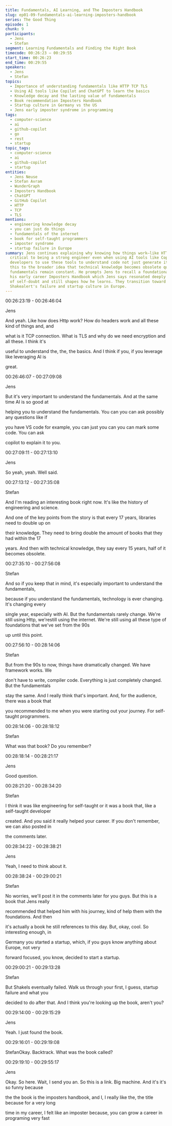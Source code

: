 ```yaml
---
title: Fundamentals, AI Learning, and The Imposters Handbook
slug: ep01-09-fundamentals-ai-learning-imposters-handbook
series: The Good Thing
episode: 1
chunk: 9
participants:
  - Jens
  - Stefan
segment: Learning Fundamentals and Finding the Right Book
timecode: 00:26:23 – 00:29:55
start_time: 00:26:23
end_time: 00:29:55
speakers:
  - Jens
  - Stefan
topics:
  - Importance of understanding fundamentals like HTTP TCP TLS
  - Using AI tools like Copilot and ChatGPT to learn the basics
  - Knowledge decay and the lasting value of fundamentals
  - Book recommendation Imposters Handbook
  - Startup culture in Germany vs the US
  - Jens early imposter syndrome in programming
tags:
  - computer-science
  - ai
  - github-copilot
  - go
  - rest
  - startup
topic_tags:
  - computer-science
  - ai
  - github-copilot
  - startup
entities:
  - Jens Neuse
  - Stefan Avram
  - WunderGraph
  - Imposters Handbook
  - ChatGPT
  - GitHub Copilot
  - HTTP
  - TCP
  - TLS
mentions:
  - engineering knowledge decay
  - you can just do things
  - fundamentals of the internet
  - book for self-taught programmers
  - imposter syndrome
  - startup failure in Europe
summary: Jens continues explaining why knowing how things work—like HTTP TLS and TCP—is
  critical to being a strong engineer even when using AI tools like Copilot. He encourages
  developers to use these tools to understand code not just generate it. Stefan connects
  this to the broader idea that technical knowledge becomes obsolete quickly while
  fundamentals remain constant. He prompts Jens to recall a foundational book from
  his early career Imposters Handbook which Jens says resonated deeply during times
  of self-doubt and still shapes how he learns. They transition toward discussing
  Shakealert's failure and startup culture in Europe.
---
```



00:26:23:19 - 00:26:46:04

Jens

And yeah. Like how does Http work? How do headers work and all these kind of things and, and

what is it TCP connection. What is TLS and why do we need encryption and all these. I think it's

useful to understand the, the, the basics. And I think if you, if you leverage like leveraging AI is

great.

00:26:46:07 - 00:27:09:08

Jens

But it's very important to understand the fundamentals. And at the same time AI is so good at

helping you to understand the fundamentals. You can you can ask possibly any questions like if

you have VS code for example, you can just you can you can mark some code. You can ask

copilot to explain it to you.

00:27:09:11 - 00:27:13:10

Jens

So yeah, yeah. Well said.

00:27:13:12 - 00:27:35:08

Stefan

And I'm reading an interesting book right now. It's like the history of engineering and science.

And one of the key points from the story is that every 17 years, libraries need to double up on

their knowledge. They need to bring double the amount of books that they had within the 17

years. And then with technical knowledge, they say every 15 years, half of it becomes obsolete.

00:27:35:10 - 00:27:56:08

Stefan

And so if you keep that in mind, it's especially important to understand the fundamentals,

because if you understand the fundamentals, technology is ever changing. It's changing every

single year, especially with AI. But the fundamentals rarely change. We're still using Http, we'restill using the internet. We're still using all these type of foundations that we've set from the 90s

up until this point.

00:27:56:10 - 00:28:14:06

Stefan

But from the 90s to now, things have dramatically changed. We have framework works. We

don't have to write, compiler code. Everything is just completely changed. But the fundamentals

stay the same. And I really think that's important. And, for the audience, there was a book that

you recommended to me when you were starting out your journey. For self-taught programmers.

00:28:14:06 - 00:28:18:12

Stefan

What was that book? Do you remember?

00:28:18:14 - 00:28:21:17

Jens

Good question.

00:28:21:20 - 00:28:34:20

Stefan

I think it was like engineering for self-taught or it was a book that, like a self-taught developer

created. And you said it really helped your career. If you don't remember, we can also posted in

the comments later.

00:28:34:22 - 00:28:38:21

Jens

Yeah, I need to think about it.

00:28:38:24 - 00:29:00:21

Stefan

No worries, we'll post it in the comments later for you guys. But this is a book that Jens really

recommended that helped him with his journey, kind of help them with the foundations. And then

it's actually a book he still references to this day. But, okay, cool. So interesting enough, in

Germany you started a startup, which, if you guys know anything about Europe, not very

forward focused, you know, decided to start a startup.

00:29:00:21 - 00:29:13:28

Stefan

But Shakels eventually failed. Walk us through your first, I guess, startup failure and what you

decided to do after that. And I think you're looking up the book, aren't you?

00:29:14:00 - 00:29:15:29

Jens

Yeah. I just found the book.

00:29:16:01 - 00:29:19:08

StefanOkay. Backtrack. What was the book called?

00:29:19:10 - 00:29:55:17

Jens

Okay. So here. Wait, I send you an. So this is a link. Big machine. And it's it's so funny because

the the book is the imposters handbook, and I, I really like the, the title because for a very long

time in my career, I felt like an imposter because, you can grow a career in programing very fast

